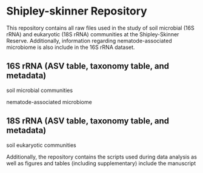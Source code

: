# Shipley-skinner Repository

This repository contains all raw files used in the study of soil microbial (16S rRNA) and eukaryotic (18S rRNA) communities at the Shipley-Skinner Reserve. Additionally, information regarding nematode-associated microbiome is also include in the 16S rRNA dataset.

  ## 16S rRNA (ASV table, taxonomy table, and metadata)
  
  soil microbial communities
  
  nematode-associated microbiome

  ## 18S rRNA (ASV table, taxonomy table, and metadata)
  
  soil eukaryotic communities 

Additionally, the repository contains the scripts used during data analysis as well as figures and tables (including supplementary) include the manuscript

